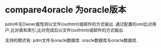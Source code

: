 # compare4oracle 为oracle版本
pdm中无Owner属性则以文件(outhtml)或邮件的方式输出. 通过配置的xml比对用户,比对表和索引,比对完成后以文件(outhtml)或邮件的方式输出.

支持的模式有: 
    pdm文件与oracle数据库.
    oracle数据库与oracle数据库.
